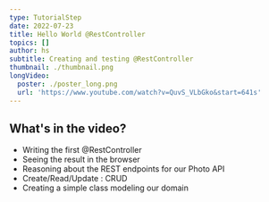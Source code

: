 ```yaml
---
type: TutorialStep
date: 2022-07-23
title: Hello World @RestController
topics: []
author: hs
subtitle: Creating and testing @RestController
thumbnail: ./thumbnail.png
longVideo:
  poster: ./poster_long.png
  url: 'https://www.youtube.com/watch?v=QuvS_VLbGko&start=641s'
---
```


## What's in the video?

* Writing the first @RestController
* Seeing the result in the browser
* Reasoning about the REST endpoints for our Photo API
* Create/Read/Update : CRUD
* Creating a simple class modeling our domain
